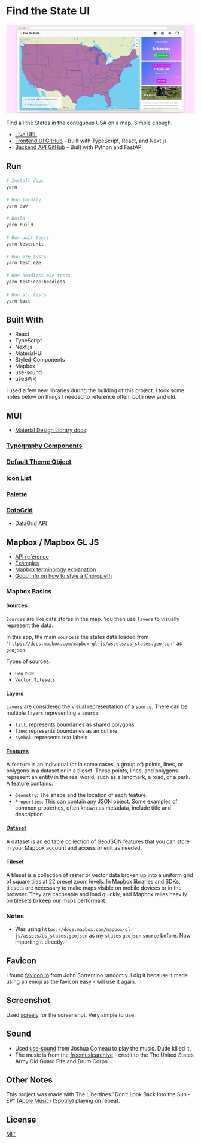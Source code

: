 # Find the State UI

[![Find the State](./public/screenshots/find-the-state.jpg)](https://find-the-state.netlify.app/)

Find all the States in the contiguous USA on a map. Simple enough.

- [Live URL](https://find-the-state.netlify.app/)
- [Frontend UI GitHub](https://github.com/johndatserakis/find-the-state-ui) - Built with TypeScript, React, and Next.js
- [Backend API GitHub](https://github.com/johndatserakis/find-the-state-api) - Built with Python and FastAPI

## Run

```bash
# Install deps
yarn

# Run locally
yarn dev

# Build
yarn build

# Run unit tests
yarn test:unit

# Run e2e tests
yarn test:e2e

# Run headless e2e tests
yarn test:e2e:headless

# Run all tests
yarn test
```

## Built With

- React
- TypeScript
- Next.js
- Material-UI
- Styled-Components
- Mapbox
- use-sound
- useSWR

I used a few new libraries during the building of this project. I took some notes below on things I needed to reference often, both new and old.

## MUI

- [Material Design Library docs](https://material.io/components)

### [Typography Components](https://mui.com/components/typography/#component)

### [Default Theme Object](https://mui.com/customization/default-theme/?expand-path=$.typography#explore)

### [Icon List](https://mui.com/components/material-icons/)

### [Palette](https://mui.com/system/palette/#palette)

### [DataGrid](https://mui.com/components/data-grid/#mit-version)

- [DataGrid API](https://mui.com/api/data-grid/)

## Mapbox / Mapbox GL JS

- [API reference](https://docs.mapbox.com/mapbox-gl-js/api/)
- [Examples](https://docs.mapbox.com/mapbox-gl-js/example/)
- [Mapbox terminology explanation](https://stackoverflow.com/a/66379033/8014660)
- [Good info on how to style a Choropleth](https://dev.to/laney/mapbox-how-to-conditionally-style-features-based-on-covid-19-data-h78)

### Mapbox Basics

#### Sources

`Sources` are like data stores in the map. You then use `layers` to visually represent the data.

In this app, the main `source` is the states data loaded from `'https://docs.mapbox.com/mapbox-gl-js/assets/us_states.geojson'` as `geojson`.

Types of sources:

- `GeoJSON`
- `Vector Tilesets`

#### Layers

`Layers` are considered the visual representation of a `source`. There can be multiple `layers` representing a `source`:

- `fill`: represents boundaries as shared polygons
- `line`: represents boundaries as an outline
- `symbol`: represents text labels

#### [Features](https://docs.mapbox.com/help/glossary/features/)

A `feature` is an individual (or in some cases, a group of) points, lines, or polygons in a dataset or in a tileset. These points, lines, and polygons represent an entity in the real world, such as a landmark, a road, or a park. A feature contains:

- `Geometry`: The shape and the location of each feature.
- `Properties`: This can contain any JSON object. Some examples of common properties, often known as metadata, include title and description.

#### [Dataset](https://docs.mapbox.com/help/glossary/dataset/)

A dataset is an editable collection of GeoJSON features that you can store in your Mapbox account and access or edit as needed.

#### [Tileset](https://docs.mapbox.com/help/glossary/tileset/)

A tileset is a collection of raster or vector data broken up into a uniform grid of square tiles at 22 preset zoom levels. In Mapbox libraries and SDKs, tilesets are necessary to make maps visible on mobile devices or in the browser. They are cacheable and load quickly, and Mapbox relies heavily on tilesets to keep our maps performant.

### Notes

- Was using `https://docs.mapbox.com/mapbox-gl-js/assets/us_states.geojson` as my `states` `geojson` `source` before. Now importing it directly.

## Favicon

I found [favicon.io](https://favicon.io/) from John Sorrentino randomly. I dig it because it made using an emoji as the favicon easy - will use it again.

## Screenshot

Used [screely](https://www.screely.com/) for the screenshot. Very simple to use.

## Sound

- Used [use-sound](https://github.com/joshwcomeau/use-sound) from Joshua Comeau to play the music. Dude killed it.
- The music is from the [freemusicarchive](https://freemusicarchive.org/music/The_United_States_Army_Old_Guard_Fife_and_Drum_Corps/Celebrating_50_Years) - credit to the The United States Army Old Guard Fife and Drum Corps.

## Other Notes

This project was made with The Libertines "Don't Look Back Into the Sun - EP" [(Apple Music)](https://music.apple.com/gb/album/dont-look-back-into-the-sun-ep/259850329) [(Spotify)](https://open.spotify.com/album/4p8bvIgDBZ7eLvuflo6YhI?highlight=spotify:track:4KspXoCVJXGY1VrvEe1Hdm) playing on repeat.

## License

[MIT](http://opensource.org/licenses/MIT)
